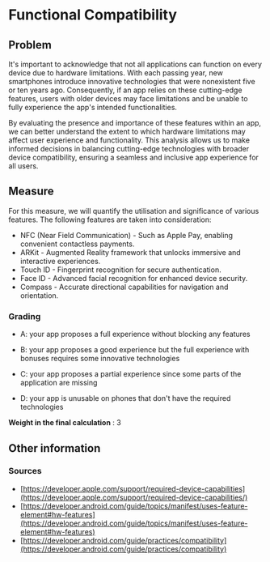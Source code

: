 # Functional Compatibility

## Problem

It's important to acknowledge that not all applications can function on every device due to hardware limitations. With each passing year, new smartphones introduce innovative technologies that were nonexistent five or ten years ago. Consequently, if an app relies on these cutting-edge features, users with older devices may face limitations and be unable to fully experience the app's intended functionalities.

By evaluating the presence and importance of these features within an app, we can better understand the extent to which hardware limitations may affect user experience and functionality. This analysis allows us to make informed decisions in balancing cutting-edge technologies with broader device compatibility, ensuring a seamless and inclusive app experience for all users.

## Measure

For this measure, we will quantify the utilisation and significance of various features. The following features are taken into consideration:

- NFC (Near Field Communication) - Such as Apple Pay, enabling convenient contactless payments.
- ARKit - Augmented Reality framework that unlocks immersive and interactive experiences.
- Touch ID - Fingerprint recognition for secure authentication.
- Face ID - Advanced facial recognition for enhanced device security.
- Compass - Accurate directional capabilities for navigation and orientation.

### Grading

- A: your app proposes a full experience without blocking any features

- B: your app proposes a good experience but the full experience with bonuses requires some innovative technologies

- C: your app proposes a partial experience since some parts of the application are missing

- D: your app is unusable on phones that don't have the required technologies

**Weight in the final calculation** : 3

## Other information

### Sources

- [https://developer.apple.com/support/required-device-capabilities](https://developer.apple.com/support/required-device-capabilities/)
- [https://developer.android.com/guide/topics/manifest/uses-feature-element#hw-features](https://developer.android.com/guide/topics/manifest/uses-feature-element#hw-features)
- [https://developer.android.com/guide/practices/compatibility](https://developer.android.com/guide/practices/compatibility)
